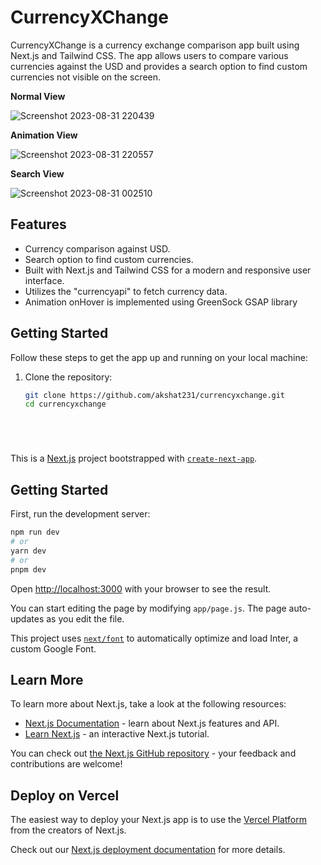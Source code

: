 # CurrencyXChange

CurrencyXChange is a currency exchange comparison app built using Next.js and Tailwind CSS. The app allows users to compare various currencies against the USD and provides a search option to find custom currencies not visible on the screen.

<b>**Normal View**</b>


![Screenshot 2023-08-31 220439](https://github.com/akshat231/CurrencyXChange/assets/56781907/4829d057-bee3-42cb-b149-34e305f5afa1)


<b>Animation View</b>


![Screenshot 2023-08-31 220557](https://github.com/akshat231/CurrencyXChange/assets/56781907/e2116a82-b0d6-40ad-8b45-891ce14b102d)


<b>Search View</b>





![Screenshot 2023-08-31 002510](https://github.com/akshat231/CurrencyXChange/assets/56781907/b9544dfc-eee2-41fa-b553-384a15f7edfa)



## Features

- Currency comparison against USD.
- Search option to find custom currencies.
- Built with Next.js and Tailwind CSS for a modern and responsive user interface.
- Utilizes the "currencyapi" to fetch currency data.
- Animation onHover is implemented using GreenSock GSAP library



## Getting Started

Follow these steps to get the app up and running on your local machine:

1. Clone the repository:

   ```sh
   git clone https://github.com/akshat231/currencyxchange.git
   cd currencyxchange






This is a [Next.js](https://nextjs.org/) project bootstrapped with [`create-next-app`](https://github.com/vercel/next.js/tree/canary/packages/create-next-app).

## Getting Started

First, run the development server:

```bash
npm run dev
# or
yarn dev
# or
pnpm dev
```

Open [http://localhost:3000](http://localhost:3000) with your browser to see the result.

You can start editing the page by modifying `app/page.js`. The page auto-updates as you edit the file.

This project uses [`next/font`](https://nextjs.org/docs/basic-features/font-optimization) to automatically optimize and load Inter, a custom Google Font.

## Learn More

To learn more about Next.js, take a look at the following resources:

- [Next.js Documentation](https://nextjs.org/docs) - learn about Next.js features and API.
- [Learn Next.js](https://nextjs.org/learn) - an interactive Next.js tutorial.

You can check out [the Next.js GitHub repository](https://github.com/vercel/next.js/) - your feedback and contributions are welcome!

## Deploy on Vercel

The easiest way to deploy your Next.js app is to use the [Vercel Platform](https://vercel.com/new?utm_medium=default-template&filter=next.js&utm_source=create-next-app&utm_campaign=create-next-app-readme) from the creators of Next.js.

Check out our [Next.js deployment documentation](https://nextjs.org/docs/deployment) for more details.

